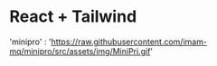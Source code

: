 # React + Tailwind

'minipro' : 'https://raw.githubusercontent.com/imam-mq/minipro/src/assets/img/MiniPri.gif'
